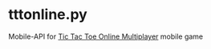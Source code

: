 # tttonline.py
Mobile-API for [Tic Tac Toe Online Multiplayer](https://play.google.com/store/apps/details?id=com.web.tictactoeonlineplayers2) mobile game
